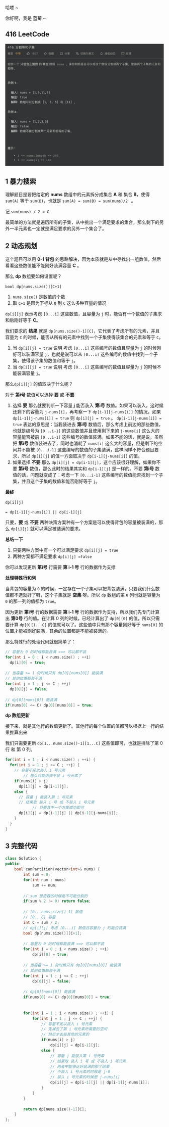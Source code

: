 哈喽 ~

你好啊，我是 蓝莓 ~



## 416 LeetCode

![](content.assets/image-20220926212029772.png)



## 1 暴力搜索

理解题目是要把给定的 **nums** 数组中的元素拆分成集合 **A** 和 集合 **B**，使得 `sum(A)` 等于 `sum(B)`，也就是 `sum(A) = sum(B) = sum(nums)/2 ` 。

记 `sum(nums) / 2 = C`

最简单的方法就是遍历所有的子集，从中挑出一个满足要求的集合，那么剩下的另外一半元素也一定就是满足要求的另外一个集合了。

## 2 动态规划

这个题目可以用 **0-1 背包** 的思路解决，因为本质就是从中寻找出一组数值，然后看看这些数值能不能刚好装满容量 **C** 。

那么 **dp** 数组要如何设置呢？

`bool dp[nums.size()][C+1]`

1. `nums.size()` 是数值的个数
2. 取 `C+1` 是因为下标从 `0` 到 `C` 这么多种容量的情况

`dp[i][j]` 表示考虑 `[0...i]` 这些数值，且容量为 `j` 时，能否有一个数值的子集求和后刚好等于 **C**。

我们要求的 **结果** 就是 `dp[nums.size()-1][C]`，它代表了考虑所有的元素，并且容量为 `C` 的时候，能否从所有的元素中找到一个子集使得该集合的元素和等于 `C`。

1. 当 `dp[i][j] = true` 说明 考虑 `[0...i]` 这些编号的数值且容量为 `j` 的时候刚好可以装满容量 `j`，也就是说可以从 `[0...i]` 这些编号的数值中找到一个子集，使得该子集的数值和等于 `j`。
2. 当 `dp[i][j] = true` 说明 考虑 `[0...i]` 这些编号的数值且容量为 `j` 的时候不能装满容量 `j`。

那么`dp[i][j]` 的值取决于什么呢？

对于 **第i号** 数值可以选择 **要** 或 **不要**

1. 选择 **要** 那么就要判断一下容量 **j** 能否装入 **第i号** 数值。如果可以装入，这时候还剩下的容量为 `j-nums[i]`，再考察一下 `dp[i-1][j-nums[i]]` 的情况，如果 `dp[i-1][j-nums[i]] = true` 则 `dp[i][j] = true` 。 `dp[i-1][j-nums[i]] = true` 表达的意思是：当我装进去 **第i号** 数值后，那么考虑上前边的那些数值，也就是编号为 `[0...i-1]` 的这些数值并且使用剩下来的 `j-nums[i]` 这么大的容量能否被前 `[0...i-1]` 这些编号的数值装满。如果不能的话，就是说，虽然把 **第i号** 数值装进去了，同时也消耗了 `nums[i]` 这么大的容量，但是剩下的空间并不能被 `[0...i-1]` 这些编号的数值的子集装满，这样同样不符合题目要求，所以 `dp[i][j]` 的值一方面取决于 `dp[i-1][j-nums[i]]` 的值。
2. 如果选择 **不要** 那么 `dp[i][j] = dp[i-1][j]`，这个应该很好理解，如果你不要 **第i号** 数值，那么此时的结果其实和 `dp[i-1][j]` 是一样的。不要 **第i号** 数值的话，问题就变成了：考虑一下 `[0...i-1]` 这些编号的数值能否找到一个子集，并且这个子集的数值和能否刚好等于 `j`。

**最终**

`dp[i][j] `

`= dp[i-1][j-nums[i]] || dp[i-1][j]`

只要，**要** 或 **不要** 两种决策方案种有一个方案是可以使得背包的容量被装满的，那么 `dp[i][j]` 就可以满足被装满的要求。

**总结一下**

1. 只要两种方案中有一个可以满足要求 `dp[i][j] = true`
2. 两种方案都不满足要求 `dp[i][j] =false`

你可以发现更新 **第i号** 行需要 **第 i-1 号** 行的数据作为支撑

**处理特殊行和列**

当背包的容量为 `0` 的时候，一定存在一个子集可以把背包装满，只要我们什么数值都不选就好了呀，这个子集就是 **空集** 呀。所以 `dp` 数组的第 `0` 列也就是容量为 `0` 的那一列的值都为 `true`。

因为更新 **第i号** 行的数据需要 **第 i-1 号** 行的数据作为支持，所以我们先专门计算出 **第0号** 行的值。在计算 0 列的时候，已经计算出了 `dp[0][0]` 的值，所以只需要计算 `dp[0][1...C]` 的值就可以了。这些值中只有那个容量刚好等于 `nums[0]` 的位置才能被刚好装满，其余的位置都是不能被装满的。

那么特殊行的处理代码就很简单了：

```c++
// 容量为 0 的时候都能装满 ==> 可以都不装
for(int i = 0 ; i < nums.size() ; ++i)
  dp[i][0] = true;

// 当容量 >= 1 的时候只有 dp[0][nums[0]] 能装满
// 其他位置都装不满
for(int j = 1 ; j <= C ; ++j)
  dp[0][j] = false;

// dp[0][nums[0]] 能装满
if(nums[0] <= C) dp[0][nums[0]] = true;
```



**dp 数组更新**

接下来，就是其他行的数值更新了。其他行的每个位置的值都可以根据上一行的结果推算出来

我们只需要更新 `dp[1...nums.size()-1][1...C]` 这些值即可，也就是排除了第 0 行 和 第 0 列。

```c++
for(int i = 1 ; i < nums.size() ; ++i) {
  for(int j = 1 ; j <= C ; ++j) {
    // 容量不足以装入 i 号元素
		// 那么只能选择不装 i 号元素了
    if(nums[i] > j)
      dp[i][j] = dp[i-1][j];
    else {
      // 容量 j 能装入第 i 号元素
      // 结果取 装入 i 号 或 不装入 i 号元素
			// 只要其中一个方案成功即可
      dp[i][j] = dp[i-1][j] || dp[i-1][j-nums[i]];
    }
  }
}
```



## 3 完整代码

```c++
class Solution {
public:
    bool canPartition(vector<int>& nums) {
        int sum = 0;
        for(int num : nums)
            sum += num;

        // sum 是奇数的时候是不可能分割的
        if(sum % 2 != 0) return false;

        // [0...nums.size()-1] 数值
        // [0...C] 容量
        int C = sum / 2;
        // dp[i][j] 考虑 [0...i] 数值且容量为 j 时能否装满
        bool dp[nums.size()][C+1];

        // 容量为 0 的时候都能装满 ==> 可以都不装
        for(int i = 0 ; i < nums.size() ; ++i)
            dp[i][0] = true;

        // 当容量 >= 1 的时候只有 dp[0][nums[0]] 能装满
        // 其他位置都装不满
        for(int j = 1 ; j <= C ; ++j)
            dp[0][j] = false;

        // dp[0][nums[0]] 能装满
        if(nums[0] <= C) dp[0][nums[0]] = true;


        for(int i = 1 ; i < nums.size() ; ++i) {
            for(int j = 1 ; j <= C ; ++j) {
                // 容量不足以装入 i 号元素
                // 先减去了第 i 号元素所需要的空间
                // 然后才去装其他的元素的
                if(nums[i] > j)
                    dp[i][j] = dp[i-1][j];
                else {
                    // 容量 j 能装入第 i 号元素
                    // 结果取 装入 i 号 或 不装入 i 号元素
                    // 两者中能够正好装满的那个结果
                    // 不装入 i 号元素的时候是 j-0
                    // 装入 i 号元素的时候是 j-nums[i]
                    dp[i][j] = dp[i-1][j] || dp[i-1][j-nums[i]];
                }
            }
        }

        return dp[nums.size()-1][C];
    }
};
```









